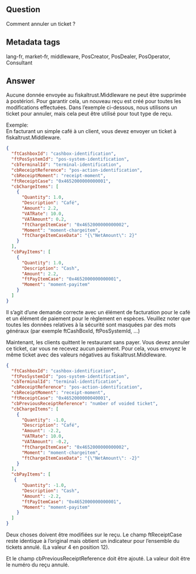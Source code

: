 ## Question
Comment annuler un ticket ?

## Metadata tags
lang-fr, market-fr, middleware, PosCreator, PosDealer, PosOperator, Consultant

## Answer
Aucune donnée envoyée au fiskaltrust.Middleware ne peut être supprimée à postériori. Pour garantir cela, un nouveau reçu est créé pour toutes les modifications effectuées. Dans l’exemple ci-dessous, nous utilisons un ticket pour annuler, mais cela peut être utilisé pour tout type de reçu.

Exemple:<br />En facturant un simple café à un client, vous devez envoyer un ticket à fiskaltrust.Middleware.

```JSON
{
  "ftCashboxId": "cashbox-identification",
  "ftPosSystemId": "pos-system-identification",
  "cbTerminalId": "terminal-identification",
  "cbReceiptReference": "pos-action-identification",
  "cbReceiptMoment": "receipt-moment",
  "ftReceiptCase": "0x4652000000000001",
  "cbChargeItems": [
    {
      "Quantity": 1.0,
      "Description": "Café",
      "Amount": 2.2,
      "VATRate": 10.0,
      "VATAmount": 0.2,
      "ftChargeItemCase": "0x4652000000000002",
      "Moment": "moment-chargeitem",
      "ftChargeItemCaseData": "{\"NetAmount\": 2}"
    }
  ],
  "cbPayItems": [
    {
      "Quantity": 1.0,
      "Description": "Cash",
      "Amount": 2.2,
      "ftPayItemCase": "0x4652000000000001",
      "Moment": "moment-payitem"
    }
  ]
}
```

Il s’agit d’une demande correcte avec un élément de facturation pour le café et un élément de paiement pour le règlement en espèces. Veuillez noter que toutes les données relatives à la sécurité sont masquées par des mots généraux (par exemple ftCashBoxId, ftPosSystemId, …)

Maintenant, les clients quittent le restaurant sans payer. Vous devez annuler ce ticket, car vous ne recevez aucun paiement. Pour cela, vous envoyez le même ticket avec des valeurs négatives au fiskaltrust.Middleware.

```JSON
{
  "ftCashboxId": "cashbox-identification",
  "ftPosSystemId": "pos-system-identification",
  "cbTerminalId": "terminal-identification",
  "cbReceiptReference": "pos-action-identification",
  "cbReceiptMoment": "receipt-moment",
  "ftReceiptCase": "0x4652000000040001",
  "cbPreviousReceiptReference": "number of voided ticket",
  "cbChargeItems": [
    {
      "Quantity": -1.0,
      "Description": "Café",
      "Amount": -2.2,
      "VATRate": 10.0,
      "VATAmount": -0.2,
      "ftChargeItemCase": "0x4652000000000002",
      "Moment": "moment-chargeitem",
      "ftChargeItemCaseData": "{\"NetAmount\": -2}"
    }
  ],
  "cbPayItems": [
   {
      "Quantity": -1.0,
      "Description": "Cash",
      "Amount": -2.2,
      "ftPayItemCase": "0x4652000000000001",
      "Moment": "moment-payitem"
    }
  ]
}
```

Deux choses doivent être modifiées sur le reçu. Le champ ftReceiptCase reste identique à l’original mais obtient un indicateur pour l’ensemble du tickets annulé. (La valeur 4 en position 12).

Et le champ cbPreviousReceiptReference doit être ajouté. La valeur doit être le numéro du reçu annulé.
